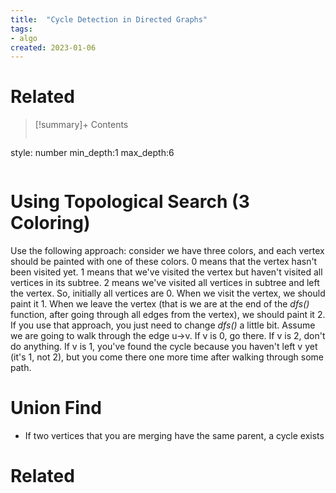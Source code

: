 ```yaml
---
title:  "Cycle Detection in Directed Graphs"
tags:
- algo
created: 2023-01-06
---
```


# Related

>[!summary]+ Contents
>```toc
style: number
min_depth:1
max_depth:6 
>```

# Using Topological Search (3 Coloring)

Use the following approach: consider we have three colors, and each vertex should be painted with one of these colors. 0 means that the vertex hasn't been visited yet. 1 means that we've visited the vertex but haven't visited all vertices in its subtree. 2 means we've visited all vertices in subtree and left the vertex. So, initially all vertices are 0. When we visit the vertex, we should paint it 1. When we leave the vertex (that is we are at the end of the _dfs()_ function, after going through all edges from the vertex), we should paint it 2. If you use that approach, you just need to change _dfs()_ a little bit. Assume we are going to walk through the edge u->v. If v is 0, go there. If v is 2, don't do anything. If v is 1, you've found the cycle because you haven't left v yet (it's 1, not 2), but you come there one more time after walking through some path.

# Union Find
- If two vertices that you are merging have the same parent, a cycle exists

# Related





